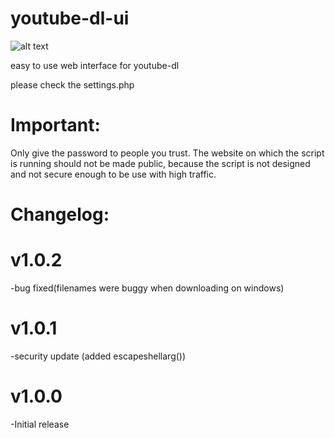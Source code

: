 # youtube-dl-ui
![alt text](https://rafgamer.pw/img/h8Ivj.png)

easy to use web interface for youtube-dl

please check the settings.php


Important:
===============
Only give the password to people you trust.
The website on which the script is running should not be made public, because the script is not designed and not secure enough to be use with high traffic.


Changelog:
===============

v1.0.2
===============
-bug fixed(filenames were buggy when downloading on windows)

v1.0.1
===============
-security update (added escapeshellarg())

v1.0.0
===============
-Initial release
